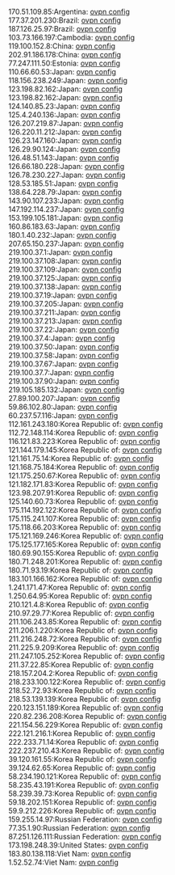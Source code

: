 170.51.109.85:Argentina: [ovpn config](vpn/170_51_109_85.ovpn)  
177.37.201.230:Brazil: [ovpn config](vpn/177_37_201_230.ovpn)  
187.126.25.97:Brazil: [ovpn config](vpn/187_126_25_97.ovpn)  
103.73.166.197:Cambodia: [ovpn config](vpn/103_73_166_197.ovpn)  
119.100.152.8:China: [ovpn config](vpn/119_100_152_8.ovpn)  
202.91.186.178:China: [ovpn config](vpn/202_91_186_178.ovpn)  
77.247.111.50:Estonia: [ovpn config](vpn/77_247_111_50.ovpn)  
110.66.60.53:Japan: [ovpn config](vpn/110_66_60_53.ovpn)  
118.156.238.249:Japan: [ovpn config](vpn/118_156_238_249.ovpn)  
123.198.82.162:Japan: [ovpn config](vpn/123_198_82_162.ovpn)  
123.198.82.162:Japan: [ovpn config](vpn/123_198_82_162.ovpn)  
124.140.85.23:Japan: [ovpn config](vpn/124_140_85_23.ovpn)  
125.4.240.136:Japan: [ovpn config](vpn/125_4_240_136.ovpn)  
126.207.219.87:Japan: [ovpn config](vpn/126_207_219_87.ovpn)  
126.220.11.212:Japan: [ovpn config](vpn/126_220_11_212.ovpn)  
126.23.147.160:Japan: [ovpn config](vpn/126_23_147_160.ovpn)  
126.29.90.124:Japan: [ovpn config](vpn/126_29_90_124.ovpn)  
126.48.51.143:Japan: [ovpn config](vpn/126_48_51_143.ovpn)  
126.66.180.228:Japan: [ovpn config](vpn/126_66_180_228.ovpn)  
126.78.230.227:Japan: [ovpn config](vpn/126_78_230_227.ovpn)  
128.53.185.51:Japan: [ovpn config](vpn/128_53_185_51.ovpn)  
138.64.228.79:Japan: [ovpn config](vpn/138_64_228_79.ovpn)  
143.90.107.233:Japan: [ovpn config](vpn/143_90_107_233.ovpn)  
147.192.114.237:Japan: [ovpn config](vpn/147_192_114_237.ovpn)  
153.199.105.181:Japan: [ovpn config](vpn/153_199_105_181.ovpn)  
160.86.183.63:Japan: [ovpn config](vpn/160_86_183_63.ovpn)  
180.1.40.232:Japan: [ovpn config](vpn/180_1_40_232.ovpn)  
207.65.150.237:Japan: [ovpn config](vpn/207_65_150_237.ovpn)  
219.100.37.1:Japan: [ovpn config](vpn/219_100_37_1.ovpn)  
219.100.37.108:Japan: [ovpn config](vpn/219_100_37_108.ovpn)  
219.100.37.109:Japan: [ovpn config](vpn/219_100_37_109.ovpn)  
219.100.37.125:Japan: [ovpn config](vpn/219_100_37_125.ovpn)  
219.100.37.138:Japan: [ovpn config](vpn/219_100_37_138.ovpn)  
219.100.37.19:Japan: [ovpn config](vpn/219_100_37_19.ovpn)  
219.100.37.205:Japan: [ovpn config](vpn/219_100_37_205.ovpn)  
219.100.37.211:Japan: [ovpn config](vpn/219_100_37_211.ovpn)  
219.100.37.213:Japan: [ovpn config](vpn/219_100_37_213.ovpn)  
219.100.37.22:Japan: [ovpn config](vpn/219_100_37_22.ovpn)  
219.100.37.4:Japan: [ovpn config](vpn/219_100_37_4.ovpn)  
219.100.37.50:Japan: [ovpn config](vpn/219_100_37_50.ovpn)  
219.100.37.58:Japan: [ovpn config](vpn/219_100_37_58.ovpn)  
219.100.37.67:Japan: [ovpn config](vpn/219_100_37_67.ovpn)  
219.100.37.7:Japan: [ovpn config](vpn/219_100_37_7.ovpn)  
219.100.37.90:Japan: [ovpn config](vpn/219_100_37_90.ovpn)  
219.105.185.132:Japan: [ovpn config](vpn/219_105_185_132.ovpn)  
27.89.100.207:Japan: [ovpn config](vpn/27_89_100_207.ovpn)  
59.86.102.80:Japan: [ovpn config](vpn/59_86_102_80.ovpn)  
60.237.57.116:Japan: [ovpn config](vpn/60_237_57_116.ovpn)  
112.161.243.180:Korea Republic of: [ovpn config](vpn/112_161_243_180.ovpn)  
112.72.148.114:Korea Republic of: [ovpn config](vpn/112_72_148_114.ovpn)  
116.121.83.223:Korea Republic of: [ovpn config](vpn/116_121_83_223.ovpn)  
121.144.179.145:Korea Republic of: [ovpn config](vpn/121_144_179_145.ovpn)  
121.161.75.14:Korea Republic of: [ovpn config](vpn/121_161_75_14.ovpn)  
121.168.75.184:Korea Republic of: [ovpn config](vpn/121_168_75_184.ovpn)  
121.175.250.67:Korea Republic of: [ovpn config](vpn/121_175_250_67.ovpn)  
121.182.171.83:Korea Republic of: [ovpn config](vpn/121_182_171_83.ovpn)  
123.98.207.91:Korea Republic of: [ovpn config](vpn/123_98_207_91.ovpn)  
125.140.60.73:Korea Republic of: [ovpn config](vpn/125_140_60_73.ovpn)  
175.114.192.122:Korea Republic of: [ovpn config](vpn/175_114_192_122.ovpn)  
175.115.241.107:Korea Republic of: [ovpn config](vpn/175_115_241_107.ovpn)  
175.118.66.203:Korea Republic of: [ovpn config](vpn/175_118_66_203.ovpn)  
175.121.169.246:Korea Republic of: [ovpn config](vpn/175_121_169_246.ovpn)  
175.125.177.165:Korea Republic of: [ovpn config](vpn/175_125_177_165.ovpn)  
180.69.90.155:Korea Republic of: [ovpn config](vpn/180_69_90_155.ovpn)  
180.71.248.201:Korea Republic of: [ovpn config](vpn/180_71_248_201.ovpn)  
180.71.93.19:Korea Republic of: [ovpn config](vpn/180_71_93_19.ovpn)  
183.101.166.162:Korea Republic of: [ovpn config](vpn/183_101_166_162.ovpn)  
1.241.171.47:Korea Republic of: [ovpn config](vpn/1_241_171_47.ovpn)  
1.250.64.95:Korea Republic of: [ovpn config](vpn/1_250_64_95.ovpn)  
210.121.4.8:Korea Republic of: [ovpn config](vpn/210_121_4_8.ovpn)  
210.97.29.77:Korea Republic of: [ovpn config](vpn/210_97_29_77.ovpn)  
211.106.243.85:Korea Republic of: [ovpn config](vpn/211_106_243_85.ovpn)  
211.206.1.220:Korea Republic of: [ovpn config](vpn/211_206_1_220.ovpn)  
211.216.248.72:Korea Republic of: [ovpn config](vpn/211_216_248_72.ovpn)  
211.225.9.209:Korea Republic of: [ovpn config](vpn/211_225_9_209.ovpn)  
211.247.105.252:Korea Republic of: [ovpn config](vpn/211_247_105_252.ovpn)  
211.37.22.85:Korea Republic of: [ovpn config](vpn/211_37_22_85.ovpn)  
218.157.204.2:Korea Republic of: [ovpn config](vpn/218_157_204_2.ovpn)  
218.233.100.122:Korea Republic of: [ovpn config](vpn/218_233_100_122.ovpn)  
218.52.72.93:Korea Republic of: [ovpn config](vpn/218_52_72_93.ovpn)  
218.53.139.139:Korea Republic of: [ovpn config](vpn/218_53_139_139.ovpn)  
220.123.151.189:Korea Republic of: [ovpn config](vpn/220_123_151_189.ovpn)  
220.82.236.208:Korea Republic of: [ovpn config](vpn/220_82_236_208.ovpn)  
221.154.56.229:Korea Republic of: [ovpn config](vpn/221_154_56_229.ovpn)  
222.121.216.1:Korea Republic of: [ovpn config](vpn/222_121_216_1.ovpn)  
222.233.71.14:Korea Republic of: [ovpn config](vpn/222_233_71_14.ovpn)  
222.237.210.43:Korea Republic of: [ovpn config](vpn/222_237_210_43.ovpn)  
39.120.161.55:Korea Republic of: [ovpn config](vpn/39_120_161_55.ovpn)  
39.124.62.65:Korea Republic of: [ovpn config](vpn/39_124_62_65.ovpn)  
58.234.190.121:Korea Republic of: [ovpn config](vpn/58_234_190_121.ovpn)  
58.235.43.191:Korea Republic of: [ovpn config](vpn/58_235_43_191.ovpn)  
58.239.39.73:Korea Republic of: [ovpn config](vpn/58_239_39_73.ovpn)  
59.18.202.151:Korea Republic of: [ovpn config](vpn/59_18_202_151.ovpn)  
59.9.212.226:Korea Republic of: [ovpn config](vpn/59_9_212_226.ovpn)  
159.255.14.97:Russian Federation: [ovpn config](vpn/159_255_14_97.ovpn)  
77.35.1.90:Russian Federation: [ovpn config](vpn/77_35_1_90.ovpn)  
87.251.126.111:Russian Federation: [ovpn config](vpn/87_251_126_111.ovpn)  
173.198.248.39:United States: [ovpn config](vpn/173_198_248_39.ovpn)  
183.80.138.118:Viet Nam: [ovpn config](vpn/183_80_138_118.ovpn)  
1.52.52.74:Viet Nam: [ovpn config](vpn/1_52_52_74.ovpn)  
